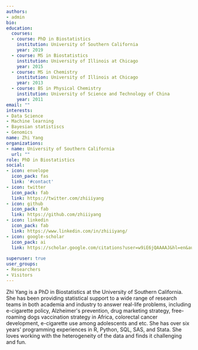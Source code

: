 ```yaml
---
authors:
- admin
bio: 
education:
  courses:
  - course: PhD in Biostatistics
    institution: University of Southern California
    year: 2019
  - course: MS in Biostatistics
    institution: University of Illinois at Chicago
    year: 2015  
  - course: MS in Chemistry
    institution: University of Illinois at Chicago
    year: 2013
  - course: BS in Physical Chemistry
    institution: University of Science and Technology of China
    year: 2011
email: ""
interests:
- Data Science
- Machine learning
- Bayesian statistiscs 
- Genomics
name: Zhi Yang
organizations:
- name: University of Southern California
  url: ""
role: PhD in Biostatistics
social:
- icon: envelope
  icon_pack: fas
  link: '#contact'
- icon: twitter
  icon_pack: fab
  link: https://twitter.com/zhiiiyang
- icon: github
  icon_pack: fab
  link: https://github.com/zhiiiyang
- icon: linkedin
  icon_pack: fab
  link: https://www.linkedin.com/in/zhiiiyang/
- icon: google-scholar
  icon_pack: ai
  link: https://scholar.google.com/citations?user=w9iE6jQAAAAJ&hl=en&authuser=1
  
superuser: true
user_groups:
- Researchers
- Visitors
---
```


Zhi Yang is a PhD in Biostatistics at the University of Southern California. She has been providing statistical support to a wide range of research teams in both academia and industry to answer real-life problems, including e-cigarette policy, Alzheimer's prevention, drug marketing strategy, free-roaming dogs vaccination strategy in Africa, colorectal cancer development, e-cigarette use among adolescents and etc. She has over six years' programming experiences in R, Python, SQL, SAS, and Stata. She loves working with the heterogeneity of the data and finds it challenging and fun. 
